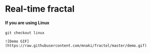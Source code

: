 # Real-time fractal

#### If you are using Linux

```
git checkout linux

![Demo GIF](https://raw.githubusercontent.com/mnaki/fractol/master/demo.gif)
